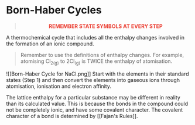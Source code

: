 # Born-Haber Cycles
> <p style="text-align: center; color: #eb4034;"><b>REMEMBER STATE SYMBOLS AT EVERY STEP</b></p>

A thermochemical cycle that includes all the enthalpy changes involved in the formation of an ionic compound.
> Remember to use the definitions of enthalpy changes. For example, atomising Cl<sub>2(g)</sub> to 2Cl<sub>(g)</sub> is TWICE the enthalpy of atomisation.

![[Born-Haber Cycle for NaCl.png]]
Start with the elements in their standard states (Step 1) and then convert the elements into gaseous ions through atomisation, ionisation and electron affinity.

The lattice enthalpy for a particular substance may be different in reality than its calculated value. This is because the bonds in the compound could not be completely ionic, and have some covalent character. The covalent character of a bond is determined by [[Fajan's Rules]].